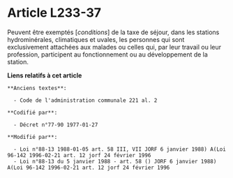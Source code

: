 # Article L233-37

Peuvent être exemptés [*conditions*] de la taxe de séjour, dans les stations hydrominérales, climatiques et uvales, les
personnes qui sont exclusivement attachées aux malades ou celles qui, par leur travail ou leur profession, participent au
fonctionnement ou au développement de la station.

**Liens relatifs à cet article**

	**Anciens textes**:

	  - Code de l'administration communale 221 al. 2

	**Codifié par**:

	  - Décret n°77-90 1977-01-27

	**Modifié par**:

	  - Loi n°88-13 1988-01-05 art. 58 III, VII JORF 6 janvier 1988) A(Loi 96-142 1996-02-21 art. 12 jorf 24 février 1996
	  - Loi n°88-13 du 5 janvier 1988 - art. 58 () JORF 6 janvier 1988) A(Loi 96-142 1996-02-21 art. 12 jorf 24 février 1996
